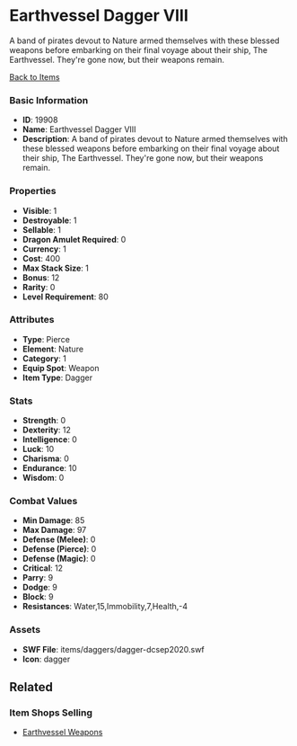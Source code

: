 # Earthvessel Dagger VIII

A band of pirates devout to Nature armed themselves with these blessed weapons before embarking on their final voyage about their ship, The Earthvessel. They're gone now, but their weapons remain.

[Back to Items](../items.md)

### Basic Information

- **ID**: 19908
- **Name**: Earthvessel Dagger VIII
- **Description**: A band of pirates devout to Nature armed themselves with these blessed weapons before embarking on their final voyage about their ship, The Earthvessel. They&#039;re gone now, but their weapons remain.

### Properties

- **Visible**: 1
- **Destroyable**: 1
- **Sellable**: 1
- **Dragon Amulet Required**: 0
- **Currency**: 1
- **Cost**: 400
- **Max Stack Size**: 1
- **Bonus**: 12
- **Rarity**: 0
- **Level Requirement**: 80

### Attributes

- **Type**: Pierce
- **Element**: Nature
- **Category**: 1
- **Equip Spot**: Weapon
- **Item Type**: Dagger

### Stats

- **Strength**: 0
- **Dexterity**: 12
- **Intelligence**: 0
- **Luck**: 10
- **Charisma**: 0
- **Endurance**: 10
- **Wisdom**: 0

### Combat Values

- **Min Damage**: 85
- **Max Damage**: 97
- **Defense (Melee)**: 0
- **Defense (Pierce)**: 0
- **Defense (Magic)**: 0
- **Critical**: 12
- **Parry**: 9
- **Dodge**: 9
- **Block**: 9
- **Resistances**: Water,15,Immobility,7,Health,-4

### Assets

- **SWF File**: items/daggers/dagger-dcsep2020.swf
- **Icon**: dagger

## Related

### Item Shops Selling

- [Earthvessel Weapons](../item-shops/678-earthvessel-weapons.md)

